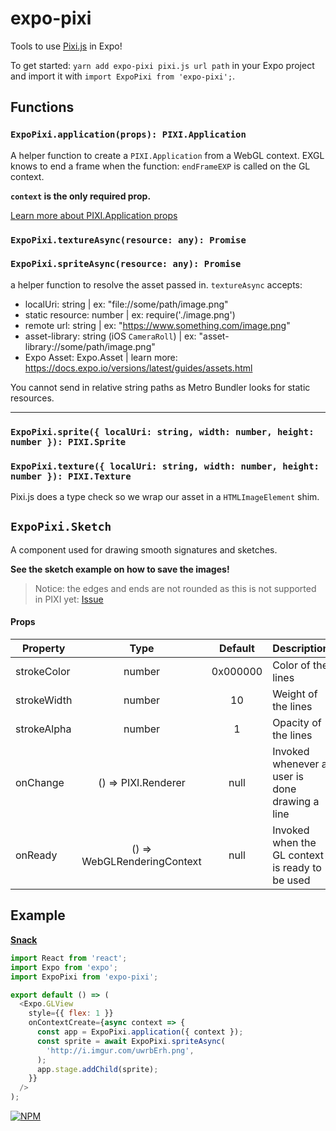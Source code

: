 # expo-pixi

Tools to use [Pixi.js](http://www.pixijs.com/) in Expo!

To get started: `yarn add expo-pixi pixi.js url path` in your Expo project and import it with
`import ExpoPixi from 'expo-pixi';`.

## Functions

### `ExpoPixi.application(props): PIXI.Application`

A helper function to create a `PIXI.Application` from a WebGL context.
EXGL knows to end a frame when the function: `endFrameEXP` is called on the GL context.

**`context` is the only required prop.**

[Learn more about PIXI.Application props](http://pixijs.download/dev/docs/PIXI.Application.html)

### `ExpoPixi.textureAsync(resource: any): Promise`

### `ExpoPixi.spriteAsync(resource: any): Promise`

a helper function to resolve the asset passed in.
`textureAsync` accepts:

* localUri: string | ex: "file://some/path/image.png"
* static resource: number | ex: require('./image.png')
* remote url: string | ex: "https://www.something.com/image.png"
* asset-library: string (iOS `CameraRoll`) | ex: "asset-library://some/path/image.png"
* Expo Asset: Expo.Asset | learn more: https://docs.expo.io/versions/latest/guides/assets.html

You cannot send in relative string paths as Metro Bundler looks for static resources.

---

### `ExpoPixi.sprite({ localUri: string, width: number, height: number }): PIXI.Sprite`

### `ExpoPixi.texture({ localUri: string, width: number, height: number }): PIXI.Texture`

Pixi.js does a type check so we wrap our asset in a `HTMLImageElement` shim.

## `ExpoPixi.Sketch`

A component used for drawing smooth signatures and sketches.

**See the sketch example on how to save the images!**

> Notice: the edges and ends are not rounded as this is not supported in PIXI yet: [Issue](https://github.com/pixijs/pixi.js/issues/1637)

#### Props

| Property    |            Type             | Default  | Description                                     |
| ----------- | :-------------------------: | :------: | ----------------------------------------------- |
| strokeColor |           number            | 0x000000 | Color of the lines                              |
| strokeWidth |           number            |    10    | Weight of the lines                             |
| strokeAlpha |           number            |    1     | Opacity of the lines                            |
| onChange    |     () => PIXI.Renderer     |   null   | Invoked whenever a user is done drawing a line  |
| onReady     | () => WebGLRenderingContext |   null   | Invoked when the GL context is ready to be used |

## Example

**[Snack](https://snack.expo.io/@bacon/base-pixi.js)**

```js
import React from 'react';
import Expo from 'expo';
import ExpoPixi from 'expo-pixi';

export default () => (
  <Expo.GLView
    style={{ flex: 1 }}
    onContextCreate={async context => {
      const app = ExpoPixi.application({ context });
      const sprite = await ExpoPixi.spriteAsync(
        'http://i.imgur.com/uwrbErh.png',
      );
      app.stage.addChild(sprite);
    }}
  />
);
```

[![NPM](https://nodei.co/npm/expo-pixi.png)](https://nodei.co/npm/expo-pixi/)
